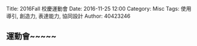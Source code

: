 Title: 2016Fall 校慶運動會
Date: 2016-11-25 12:00
Category: Misc
Tags: 使用導引, 創造力, 表達能力, 協同設計
Author: 40423246

## 運動會~~~~~